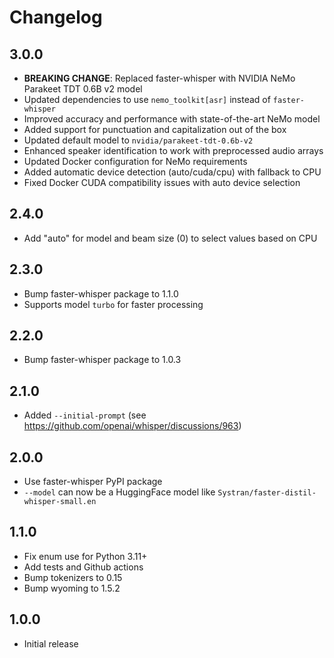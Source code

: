# Changelog

## 3.0.0

- **BREAKING CHANGE**: Replaced faster-whisper with NVIDIA NeMo Parakeet TDT 0.6B v2 model
- Updated dependencies to use `nemo_toolkit[asr]` instead of `faster-whisper`
- Improved accuracy and performance with state-of-the-art NeMo model
- Added support for punctuation and capitalization out of the box
- Updated default model to `nvidia/parakeet-tdt-0.6b-v2`
- Enhanced speaker identification to work with preprocessed audio arrays
- Updated Docker configuration for NeMo requirements
- Added automatic device detection (auto/cuda/cpu) with fallback to CPU
- Fixed Docker CUDA compatibility issues with auto device selection

## 2.4.0

- Add "auto" for model and beam size (0) to select values based on CPU

## 2.3.0

- Bump faster-whisper package to 1.1.0
- Supports model `turbo` for faster processing

## 2.2.0

- Bump faster-whisper package to 1.0.3

## 2.1.0

- Added `--initial-prompt` (see https://github.com/openai/whisper/discussions/963)

## 2.0.0

- Use faster-whisper PyPI package
- `--model` can now be a HuggingFace model like `Systran/faster-distil-whisper-small.en`

## 1.1.0

- Fix enum use for Python 3.11+
- Add tests and Github actions
- Bump tokenizers to 0.15
- Bump wyoming to 1.5.2

## 1.0.0

- Initial release
